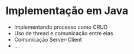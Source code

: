 # Implementação em Java

- Implementando processo como CRUD
- Uso de thread e comunicação entre elas
- Comunicação Server-Client
- ...
